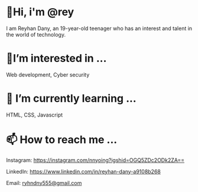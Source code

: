 # 👋Hi, i'm @rey
I am Reyhan Dany, an 19-year-old teenager who has an interest and talent in the world of technology.

#  👀I’m interested in ...
Web development, Cyber security 

# 🌱 I’m currently learning ...
HTML, CSS, Javascript

# 📫 How to reach me ...
Instagram: https://instagram.com/nnyoing?igshid=OGQ5ZDc2ODk2ZA==



LinkedIn: https://www.linkedin.com/in/reyhan-dany-a9108b268



Email: ryhndny555@gmail.com




